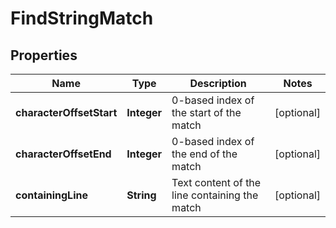 
# FindStringMatch

## Properties
Name | Type | Description | Notes
------------ | ------------- | ------------- | -------------
**characterOffsetStart** | **Integer** | 0-based index of the start of the match |  [optional]
**characterOffsetEnd** | **Integer** | 0-based index of the end of the match |  [optional]
**containingLine** | **String** | Text content of the line containing the match |  [optional]



